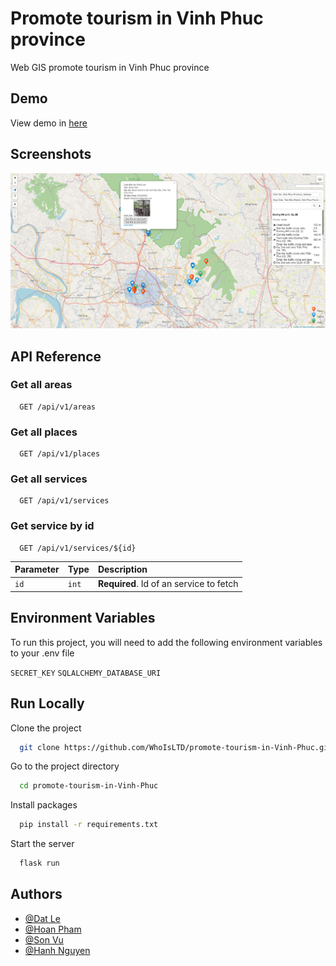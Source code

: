 # Promote tourism in Vinh Phuc province

Web GIS promote tourism in Vinh Phuc province

## Demo

View demo in [here](https://promote-tourism.herokuapp.com/)

## Screenshots

![App Screenshot](/images/myWebsite.png)

## API Reference

### Get all areas

```http
  GET /api/v1/areas
```

### Get all places

```http
  GET /api/v1/places
```

### Get all services

```http
  GET /api/v1/services
```

### Get service by id

```http
  GET /api/v1/services/${id}
```

| Parameter | Type     | Description                             |
| :-------- | :------- | :-------------------------------------  |
| `id`      | `int`    | **Required**. Id of an service to fetch |

## Environment Variables

To run this project, you will need to add the following environment variables to your .env file

`SECRET_KEY`
`SQLALCHEMY_DATABASE_URI`

## Run Locally

Clone the project

```bash
  git clone https://github.com/WhoIsLTD/promote-tourism-in-Vinh-Phuc.git
```

Go to the project directory

```bash
  cd promote-tourism-in-Vinh-Phuc
```

Install packages

```bash
  pip install -r requirements.txt
```

Start the server

```bash
  flask run
```

## Authors

- [@Dat Le](https://www.github.com/WhoIsLTD)
- [@Hoan Pham](https://www.github.com/pnghoan21)
- [@Son Vu](https://www.github.com/vuthienson8)
- [@Hanh Nguyen](https://www.github.com/Hanh263)
